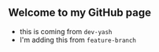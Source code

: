 ## Welcome to my GitHub page

- this is coming from `dev-yash`
- I'm adding this from `feature-branch`
